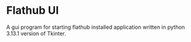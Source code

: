 # Flathub UI

A gui program for starting flathub installed application written in python 3.13.1 version of Tkinter.
